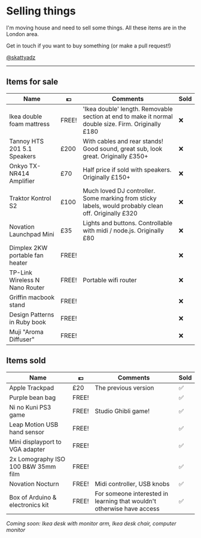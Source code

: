 Selling things
===

I'm moving house and need to sell some things. All these items are in the London area.

Get in touch if you want to buy something (or make a pull request!)

[@skattyadz](twitter.com/skattyadz)

___

Items for sale
---

Name                                | 💷     | Comments | Sold
--------                            | ----- | -------- | ----
Ikea double foam mattress           | FREE! | 'Ikea double' length. Removable section at end to make it normal double size. Firm. Originally £180 | ❌
Tannoy HTS 201 5.1 Speakers         | £200  | With cables and rear stands! Good sound, great sub, look great. Originally £350+ | ❌
Onkyo TX-NR414 Amplifier            | £70   | Half price if sold with speakers. Originally £150+ | ❌
Traktor Kontrol S2                  | £100  | Much loved DJ controller. Some marking from sticky labels, would probably clean off. Originally £320 | ❌
Novation Launchpad Mini             | £35   | Lights and buttons. Controllable with midi / node.js. Originally £80 | ❌
Dimplex 2KW portable fan heater     | FREE! |   | ❌
TP-Link Wireless N Nano Router      | FREE! | Portable wifi router |  ❌
Griffin macbook stand               | FREE! | | ❌
Design Patterns in Ruby book        | FREE! | | ❌
Muji "Aroma Diffuser"               | FREE! | | ❌

Items sold
---

Name                                | 💷     | Comments | Sold
--------                            | ----- | -------- | ----
Apple Trackpad                      | £20   | The previous version | ✅
Purple bean bag                     | FREE! | | ✅
Ni no Kuni PS3 game                 | FREE! | Studio Ghibli game! | ✅
Leap Motion USB hand sensor         | FREE! | | ✅
Mini displayport to VGA adapter     | FREE! | | ✅
2x Lomography ISO 100 B&W 35mm film | FREE! | | ✅
Novation Nocturn                    | FREE! | Midi controller, USB knobs | ✅
Box of Arduino & electronics kit    | FREE! | For someone interested in learning that wouldn't otherwise have access | ✅


*Coming soon: Ikea desk with monitor arm, Ikea desk chair, computer monitor*
